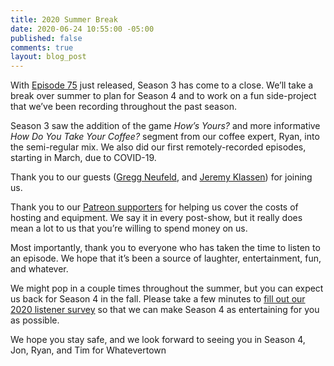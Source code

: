 ```yaml
---
title: 2020 Summer Break
date: 2020-06-24 10:55:00 -05:00
published: false
comments: true
layout: blog_post
---
```


With [Episode 75](/episode-75) just released, Season 3 has come to a close. We’ll take a break over summer to plan for Season 4 and to work on a fun side-project that we’ve been recording throughout the past season.

Season 3 saw the addition of the game _How’s Yours?_ and more informative _How Do You Take Your Coffee?_ segment from our coffee expert, Ryan, into the semi-regular mix. We also did our first remotely-recorded episodes, starting in March, due to COVID-19.

Thank you to our guests ([Gregg Neufeld](2019/11/26/number-62/), and [Jeremy Klassen](episode-60/)) for joining us.

Thank you to our [Patreon supporters](https://patreon.com/whatevertown) for helping us cover the costs of hosting and equipment. We say it in every post-show, but it really does mean a lot to us that you’re willing to spend money on us.

Most importantly, thank you to everyone who has taken the time to listen to an episode. We hope that it’s been a source of laughter, entertainment, fun, and whatever.

We might pop in a couple times throughout the summer, but you can expect us back for Season 4 in the fall. Please take a few minutes to [fill out our 2020 listener survey](https://whatevertown.typeform.com/to/uLJnplkR) so that we can make Season 4 as entertaining for you as possible.

We hope you stay safe, and we look forward to seeing you in Season 4,
Jon, Ryan, and Tim 
for Whatevertown